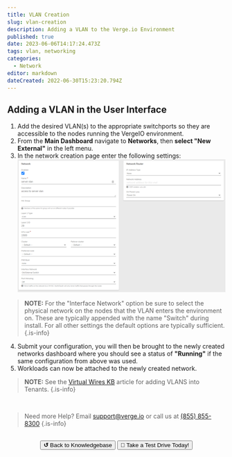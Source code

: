 ```yaml
---
title: VLAN Creation
slug: vlan-creation
description: Adding a VLAN to the Verge.io Environment
published: true
date: 2023-06-06T14:17:24.473Z
tags: vlan, networking
categories:
  - Network
editor: markdown
dateCreated: 2022-06-30T15:23:20.794Z
---
```


## Adding a VLAN in the User Interface
1. Add the desired VLAN(s) to the appropriate switchports so they are accessible to the nodes running the VergeIO environment.
1. From the **Main Dashboard** navigate to **Networks**, then **select "New External"** in the left menu.
1. In the network creation page enter the following settings:
![new-vlan.png](/public/new-vlan.png)
> **NOTE:** For the "Interface Network" option be sure to select the physical network on the nodes that the VLAN enters the environment on. These are typically appended with the name "Switch" during install. For	all other settings the default options are typically sufficient.
{.is-info}
4. Submit your configuration, you will then be brought to the newly created networks dashboard where you should see a status of **"Running"** if the same configuration from above was used.
1. Workloads can now be attached to the newly created network. 

>**NOTE:** See the [Virtual Wires KB](/public/kb/virtual-wires) article for adding VLANS into Tenants.
{.is-info}

<br>

> Need more Help? Email <a href="mailto:support@verge.io?subject=Support Inquiry" target="_blank" rel="noopener noreferrer">support@verge.io</a> or call us at <a href="tel:+855-855-8300">(855) 855-8300</a>
{.is-info}

<br>
<div style="text-align: center">
  <a href="https://wiki.verge.io/en/public/kb"><button class="button-grey"> <b>↺</b> Back to Knowledgebase</button></a>
<a href="https://www.verge.io/test-drive"><button class="button-orange">🚗 Take a Test Drive Today!</button></a>
</div>